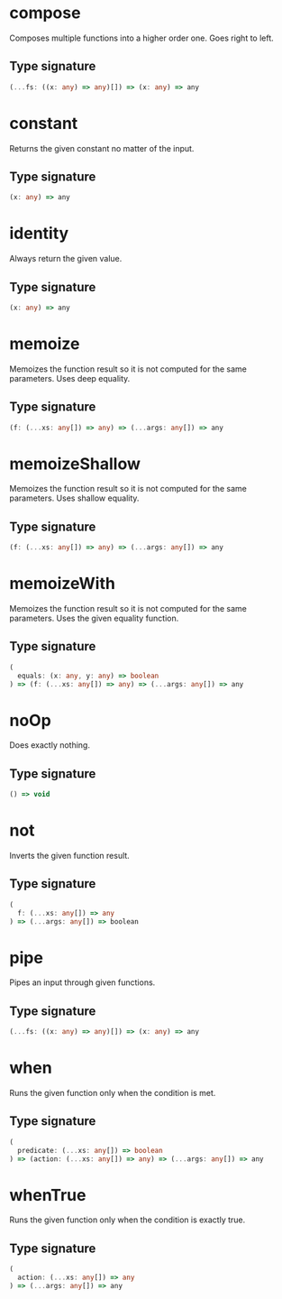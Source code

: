 # compose

Composes multiple functions into a higher order one. Goes right to left.

## Type signature

<!-- prettier-ignore-start -->
```typescript
(...fs: ((x: any) => any)[]) => (x: any) => any
```
<!-- prettier-ignore-end -->

# constant

Returns the given constant no matter of the input.

## Type signature

<!-- prettier-ignore-start -->
```typescript
(x: any) => any
```
<!-- prettier-ignore-end -->

# identity

Always return the given value.

## Type signature

<!-- prettier-ignore-start -->
```typescript
(x: any) => any
```
<!-- prettier-ignore-end -->

# memoize

Memoizes the function result so it is not computed for the same parameters. Uses deep equality.

## Type signature

<!-- prettier-ignore-start -->
```typescript
(f: (...xs: any[]) => any) => (...args: any[]) => any
```
<!-- prettier-ignore-end -->

# memoizeShallow

Memoizes the function result so it is not computed for the same parameters. Uses shallow equality.

## Type signature

<!-- prettier-ignore-start -->
```typescript
(f: (...xs: any[]) => any) => (...args: any[]) => any
```
<!-- prettier-ignore-end -->

# memoizeWith

Memoizes the function result so it is not computed for the same parameters. Uses the given equality function.

## Type signature

<!-- prettier-ignore-start -->
```typescript
(
  equals: (x: any, y: any) => boolean
) => (f: (...xs: any[]) => any) => (...args: any[]) => any
```
<!-- prettier-ignore-end -->

# noOp

Does exactly nothing.

## Type signature

<!-- prettier-ignore-start -->
```typescript
() => void
```
<!-- prettier-ignore-end -->

# not

Inverts the given function result.

## Type signature

<!-- prettier-ignore-start -->
```typescript
(
  f: (...xs: any[]) => any
) => (...args: any[]) => boolean
```
<!-- prettier-ignore-end -->

# pipe

Pipes an input through given functions.

## Type signature

<!-- prettier-ignore-start -->
```typescript
(...fs: ((x: any) => any)[]) => (x: any) => any
```
<!-- prettier-ignore-end -->

# when

Runs the given function only when the condition is met.

## Type signature

<!-- prettier-ignore-start -->
```typescript
(
  predicate: (...xs: any[]) => boolean
) => (action: (...xs: any[]) => any) => (...args: any[]) => any
```
<!-- prettier-ignore-end -->

# whenTrue

Runs the given function only when the condition is exactly true.

## Type signature

<!-- prettier-ignore-start -->
```typescript
(
  action: (...xs: any[]) => any
) => (...args: any[]) => any
```
<!-- prettier-ignore-end -->
